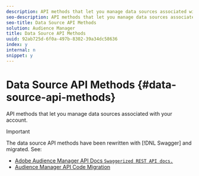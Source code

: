 ```yaml
---
description: API methods that let you manage data sources associated with your account.
seo-description: API methods that let you manage data sources associated with your account.
seo-title: Data Source API Methods
solution: Audience Manager
title: Data Source API Methods
uuid: 92ab725d-6f0a-497b-8302-39a34dc58636
index: y
internal: n
snippet: y
---
```


# Data Source API Methods {#data-source-api-methods}

API methods that let you manage data sources associated with your account.

<!--
c_rest_data_sources.xml
-->

>[!IMPORTANT]
>
>The data source API methods have been rewritten with [!DNL Swagger] and migrated. See:
>
>* [Adobe Audience Manager API Docs `Swaggerized REST API docs.`](https://bank.demdex.com/portal/swagger/index.html)
>* [Audience Manager API Code Migration](../../c-api/api-swagger-migration.md#concept_99C4AEF678E94AFE9B29F9B663200BAD)
>